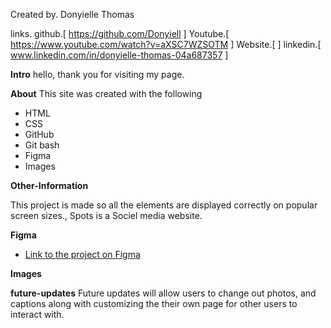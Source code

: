Created by. Donyielle Thomas

links.
github.[ https://github.com/Donyiell ]
Youtube.[ https://www.youtube.com/watch?v=aXSC7WZSOTM ] 
Website.[ ]
linkedin.[ www.linkedin.com/in/donyielle-thomas-04a687357 ]


**Intro**
hello, thank you for visiting my page.

**About**
This site was created with the following

* HTML
* CSS
* GitHub
* Git bash
* Figma  
* Images  
  
**Other-Information**
  
This project is made so all the elements are displayed correctly on popular screen sizes., Spots is a Sociel media website.  
  
**Figma**  
  
* [Link to the project on Figma](https://www.figma.com/file/BBNm2bC3lj8QQMHlnqRsga/Sprint-3-Project-%E2%80%94-Spots?type=design&node-id=2%3A60&mode=design&t=afgNFybdorZO6cQo-1)
  
**Images** 

**future-updates**
Future updates will allow users to change out photos, and captions along with customizing the their own page for other users to interact with.
  

